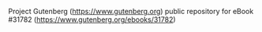 Project Gutenberg (https://www.gutenberg.org) public repository for eBook #31782 (https://www.gutenberg.org/ebooks/31782)
